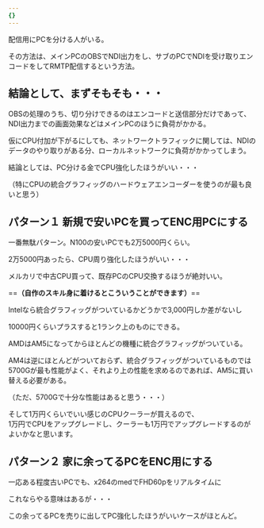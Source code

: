 ```yaml
---
{}
---
```

配信用にPCを分ける人がいる。

その方法は、メインPCのOBSでNDI出力をし、サブのPCでNDIを受け取りエンコードをしてRMTP配信するという方法。

## 結論として、まずそもそも・・・

OBSの処理のうち、切り分けできるのはエンコードと送信部分だけであって、  
NDI出力までの画面効果などはメインPCのほうに負荷がかかる。  

仮にCPU付加が下がるにしても、ネットワークトラフィックに関しては、NDIのデータのやり取りがある分、ローカルネットワークに負荷がかかってしまう。

結論としては、PC分ける金でCPU強化したほうがいい・・・

（特にCPUの統合グラフィッグのハードウェアエンコーダーを使うのが最も良いと思う）

  

## パターン１ 新規で安いPCを買ってENC用PCにする

一番無駄パターン。N100の安いPCでも2万5000円くらい。

2万5000円あったら、CPU周り強化したほうがいい・・・

メルカリで中古CPU買って、既存PCのCPU交換するほうが絶対いい。

==**（自作のスキル身に着けるとこういうことができます）**==

  

Intelなら統合グラフィッグがついているかどうかで3,000円しか差がないし

10000円くらいプラスすると1ランク上のものにできる。

  

AMDはAM5になってからほとんどの機種に統合グラフィッグがついている。

AM4は逆にほとんどがついておらず、統合グラフィッグがついているものでは5700Gが最も性能がよく、それより上の性能を求めるのであれば、AM5に買い替える必要がある。

（ただ、5700Gで十分な性能はあると思う・・・）

  

そして1万円くらいでいい感じのCPUクーラーが買えるので、  
1万円でCPUをアップグレードし、クーラーも1万円でアップグレードするのが  
よいかなと思います。  

  

## パターン２ 家に余ってるPCをENC用にする

一応ある程度古いPCでも、x264のmedでFHD60pをリアルタイムに

  

これならやる意味はあるが・・・

この余ってるPCを売りに出してPC強化したほうがいいケースがほとんど。